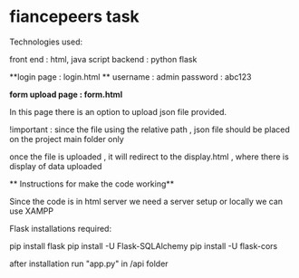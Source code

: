 # fiancepeers task

Technologies used:

front end : html, java script
backend : python flask


**login page : login.html **
username : admin
password : abc123

**form upload page : form.html**

In this page there is an option to upload json file provided.
 
 !important : since the file using the relative path , json file should be placed on the project main folder only
 
 once the file is uploaded , it will redirect to the display.html , where there is display of data uploaded
 
 
 
** Instructions for make the code working**

Since the code is in html server we need a server setup or locally we can use  XAMPP

Flask installations required:

pip install flask 
pip install -U Flask-SQLAlchemy
pip install -U flask-cors

after installation run "app.py" in /api folder
